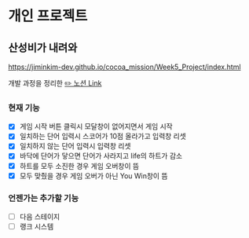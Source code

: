 # 개인 프로젝트
## 산성비가 내려와

https://jiminkim-dev.github.io/cocoa_mission/Week5_Project/index.html

개발 과정을 정리한 [✏️ 노션 Link](https://cypress-pink-680.notion.site/5-061900a4857e4c599c102da27d08be09)

### 현재 기능
- [x] 게임 시작 버튼 클릭시 모달창이 없어지면서 게임 시작
- [x] 일치하는 단어 입력시 스코어가 10점 올라가고 입력창 리셋
- [x] 일치하지 않는 단어 입력시 입력창 리셋
- [x] 바닥에 단어가 닿으면 단어가 사라지고 life의 하트가 감소
- [x] 하트를 모두 소진한 경우 게임 오버창이 뜸
- [x] 모두 맞췄을 경우 게임 오버가 아닌 You Win창이 뜸

### 언젠가는 추가할 기능
- [ ] 다음 스테이지 
- [ ] 랭크 시스템